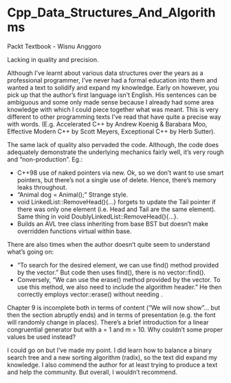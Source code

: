 # Cpp_Data_Structures_And_Algorithms
Packt Textbook - Wisnu Anggoro

Lacking in quality and precision.

Although I’ve learnt about various data structures over the years as a professional programmer, I’ve never had a formal education into them and wanted a text to solidify and expand my knowledge. Early on however, you pick up that the author’s first language isn’t English. His sentences can be ambiguous and some only made sense because I already had some area knowledge with which I could piece together what was meant. This is very different to other programming texts I’ve read that have quite a precise way with words. (E.g. Accelerated C++ by Andrew Koenig & Barabara Moo, Effective Modern C++ by Scott Meyers, Exceptional C++ by Herb Sutter).

The same lack of quality also pervaded the code. Although, the code does adequately demonstrate the underlying mechanics fairly well, it’s very rough and “non-production”. Eg.:
-	C++98 use of naked pointers via new. Ok, so we don’t want to use smart pointers, but there’s not a single use of delete. Hence, there’s memory leaks throughout.
-	“Animal dog = Animal();” Strange style. 
-	void LinkedList<T>::RemoveHead(){…} forgets to update the Tail pointer if there was only one element (i.e. Head and Tail are the same element).  Same thing in void DoublyLinkedList<T>::RemoveHead(){…}.
-	Builds an AVL tree class inheriting from base BST but doesn’t make overridden functions virtual within base.

There are also times when the author doesn’t quite seem to understand what’s going on:
-	“To search for the desired element, we can use find() method provided by the vector.” But code then uses <algorithm> find(), there is no vector::find().
-	Conversely, “We can use the erase() method provided by the vector. To use this method, we also need to include the algorithm header.” He then correctly employs vector::erase() without needing <algorithm>.

Chapter 9 is incomplete both in terms of content (“We will now show”… but then the section abruptly ends) and in terms of presentation (e.g. the font will randomly change in places). There’s a brief introduction for a linear congruential generator but with a = 1 and m = 10. Why couldn’t some proper values be used instead?

I could go on but I’ve made my point. I did learn how to balance a binary search tree and a new sorting algorithm (radix), so the text did expand my knowledge. I also commend the author for at least trying to produce a text and help the community. But overall, I wouldn’t recommend.
